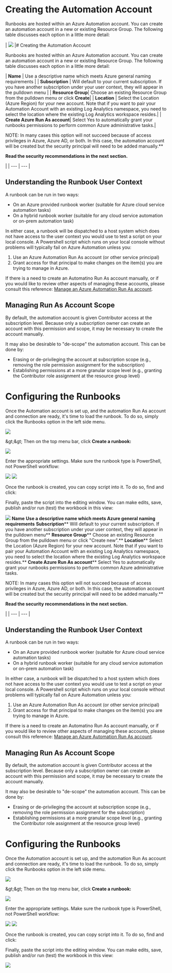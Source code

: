 # Creating the Automation Account

Runbooks are hosted within an Azure Automation account. You can create an automation account in a new or existing Resource Group. The following table discusses each option in a little more detail:

|
 ![](RackMultipart20201001-4-1nwalbl_html_5420ce81633b8f46.gif) |# Creating the Automation Account

Runbooks are hosted within an Azure Automation account. You can create an automation account in a new or existing Resource Group. The following table discusses each option in a little more detail:

| **Name** |  Use a descriptive name which meets Azure general naming requirements |
| **Subscription** | Will default to your current subscription. If you have another subscription under your user context, they will appear in the pulldown menu |
| **Resource Group**| Choose an existing Resource Group from the pulldown menu or click **Create**|
| **Location** | Select the Location (Azure Region) for your new account. Note that if you want to pair your Automation Account with an existing Log Analytics namespace, you need to select the location where the existing Log Analytics workspace resides.|
| **Create Azure Run As account**| Select Yes to automatically grant your runbooks permissions to perform common Azure administrative tasks.|

 NOTE: In many cases this option will not succeed because of access privileges in Azure, Azure AD, or both. In this case, the automation account will be created but the security principal will need to be added manually.**

**Read the security recommendations in the next section.**


 |
| --- | --- |

## Understanding the Runbook User Context

A runbook can be run in two ways:

- On an Azure provided runbook worker (suitable for Azure cloud service automation tasks)
- On a hybrid runbook worker (suitable for any cloud service automation or on-prem automation task)

In either case, a runbook will be dispatched to a host system which does not have access to the user context you would use to test a script on your local console. A Powershell script which runs on your local console without problems will typically fail on Azure Automation unless you:

1. Use an Azure Automation Run As account (or other service principal)
2. Grant access for that principal to make changes on the item(s) you are trying to manage in Azure.

If there is a need to create an Automatino Run As account manually, or if you would like to review other aspects of managing these accounts, please consult this reference: [Manage an Azure Automation Run As account](https://docs.microsoft.com/en-us/azure/automation/manage-runas-account).

## Managing Run As Account Scope

By default, the automation account is given Contributor access at the subscription level. Because only a subscription owner can create an account with this permission and scope, it may be necessary to create the account manually.

It may also be desirable to &quot;de-scope&quot; the automation account. This can be done by:

- Erasing or de-privileging the account at subscription scope (e.g., removing the role permission assignment for the subscription)
- Establishing permissions at a more granular scope level (e.g., granting the Contributor role assignment at the resource group level)

# Configuring the Runbooks

Once the Automation account is set up, and the automation Run As account and connection are ready, it&#39;s time to load the runbook. To do so, simply click the Runbooks option in the left side menu.

![](RackMultipart20201001-4-1nwalbl_html_df44ee6b16ba7688.gif)

\&gt;\&gt; Then on the top menu bar, click **Create a runbook:**

![](RackMultipart20201001-4-1nwalbl_html_4af3167a709b64d.gif)

Enter the appropriate settings. Make sure the runbook type is PowerShell, not PowerShell workflow:

![](RackMultipart20201001-4-1nwalbl_html_de40eff088094ec.gif) ![](RackMultipart20201001-4-1nwalbl_html_b021982f2d55b668.gif)

Once the runbook is created, you can copy script into it. To do so, find and click:

Finally, paste the script into the editing window. You can make edits, save, publish and/or run (test) the workbook in this view:

![](RackMultipart20201001-4-1nwalbl_html_b13e7ff0fd4b53f7.gif)
**Name**  **Use a descriptive name which meets Azure general naming requirements**
**Subscription**** Will default to your current subscription. If you have another subscription under your user context, they will appear in the pulldown menu**
**Resource Group**** Choose an existing Resource Group from the pulldown menu or click &quot;Create new&quot;.**
**Location**** Select the Location (Azure Region) for your new account. Note that if you want to pair your Automation Account with an existing Log Analytics namespace, you need to select the location where the existing Log Analytics workspace resides.**
**Create Azure Run As account**** Select Yes to automatically grant your runbooks permissions to perform common Azure administrative tasks.

 NOTE: In many cases this option will not succeed because of access privileges in Azure, Azure AD, or both. In this case, the automation account will be created but the security principal will need to be added manually.**

**Read the security recommendations in the next section.**


 |
| --- | --- |

## Understanding the Runbook User Context

A runbook can be run in two ways:

- On an Azure provided runbook worker (suitable for Azure cloud service automation tasks)
- On a hybrid runbook worker (suitable for any cloud service automation or on-prem automation task)

In either case, a runbook will be dispatched to a host system which does not have access to the user context you would use to test a script on your local console. A Powershell script which runs on your local console without problems will typically fail on Azure Automation unless you:

1. Use an Azure Automation Run As account (or other service principal)
2. Grant access for that principal to make changes on the item(s) you are trying to manage in Azure.

If there is a need to create an Automatino Run As account manually, or if you would like to review other aspects of managing these accounts, please consult this reference: [Manage an Azure Automation Run As account](https://docs.microsoft.com/en-us/azure/automation/manage-runas-account).

## Managing Run As Account Scope

By default, the automation account is given Contributor access at the subscription level. Because only a subscription owner can create an account with this permission and scope, it may be necessary to create the account manually.

It may also be desirable to &quot;de-scope&quot; the automation account. This can be done by:

- Erasing or de-privileging the account at subscription scope (e.g., removing the role permission assignment for the subscription)
- Establishing permissions at a more granular scope level (e.g., granting the Contributor role assignment at the resource group level)

# Configuring the Runbooks

Once the Automation account is set up, and the automation Run As account and connection are ready, it&#39;s time to load the runbook. To do so, simply click the Runbooks option in the left side menu.

![](RackMultipart20201001-4-1nwalbl_html_df44ee6b16ba7688.gif)

\&gt;\&gt; Then on the top menu bar, click **Create a runbook:**

![](RackMultipart20201001-4-1nwalbl_html_4af3167a709b64d.gif)

Enter the appropriate settings. Make sure the runbook type is PowerShell, not PowerShell workflow:

![](RackMultipart20201001-4-1nwalbl_html_de40eff088094ec.gif) ![](RackMultipart20201001-4-1nwalbl_html_b021982f2d55b668.gif)

Once the runbook is created, you can copy script into it. To do so, find and click:

Finally, paste the script into the editing window. You can make edits, save, publish and/or run (test) the workbook in this view:

![](RackMultipart20201001-4-1nwalbl_html_b13e7ff0fd4b53f7.gif)
